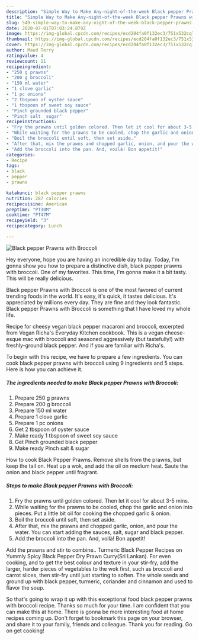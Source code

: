 ```yaml
---
description: "Simple Way to Make Any-night-of-the-week Black pepper Prawns with Broccoli"
title: "Simple Way to Make Any-night-of-the-week Black pepper Prawns with Broccoli"
slug: 549-simple-way-to-make-any-night-of-the-week-black-pepper-prawns-with-broccoli
date: 2020-07-01T07:03:24.879Z
image: https://img-global.cpcdn.com/recipes/ecd204fa0f132ec3/751x532cq70/black-pepper-prawns-with-broccoli-recipe-main-photo.jpg
thumbnail: https://img-global.cpcdn.com/recipes/ecd204fa0f132ec3/751x532cq70/black-pepper-prawns-with-broccoli-recipe-main-photo.jpg
cover: https://img-global.cpcdn.com/recipes/ecd204fa0f132ec3/751x532cq70/black-pepper-prawns-with-broccoli-recipe-main-photo.jpg
author: Maud Terry
ratingvalue: 4
reviewcount: 11
recipeingredient:
- "250 g prawns"
- "200 g broccoli"
- "150 ml water"
- "1 clove garlic"
- "1 pc onions"
- "2 tbspoon of oyster sauce"
- "1 tbspoon of sweet soy sauce"
- "Pinch grounded black pepper"
- "Pinch salt  sugar"
recipeinstructions:
- "Fry the prawns until golden colored. Then let it cool for about 3-5 mins."
- "While waiting for the prawns to be cooled, chop the garlic and onion into pieces. Put a little bit oil for cooking the chopped garlic &amp; onion."
- "Boil the broccoli until soft, then set aside."
- "After that, mix the prawns and chopped garlic, onion, and pour the water. You can start adding the sauces, salt, sugar and black pepper."
- "Add the broccoli into the pan. And, voilà! Bon appetit!"
categories:
- Recipe
tags:
- black
- pepper
- prawns

katakunci: black pepper prawns 
nutrition: 287 calories
recipecuisine: American
preptime: "PT30M"
cooktime: "PT47M"
recipeyield: "3"
recipecategory: Lunch

---
```



![Black pepper Prawns with Broccoli](https://img-global.cpcdn.com/recipes/ecd204fa0f132ec3/751x532cq70/black-pepper-prawns-with-broccoli-recipe-main-photo.jpg)

Hey everyone, hope you are having an incredible day today. Today, I'm gonna show you how to prepare a distinctive dish, black pepper prawns with broccoli. One of my favorites. This time, I'm gonna make it a bit tasty. This will be really delicious.

Black pepper Prawns with Broccoli is one of the most favored of current trending foods in the world. It's easy, it's quick, it tastes delicious. It's appreciated by millions every day. They are fine and they look fantastic. Black pepper Prawns with Broccoli is something that I have loved my whole life.

Recipe for cheesy vegan black pepper macaroni and broccoli, excerpted from Vegan Richa&#39;s Everyday Kitchen cookbook. This is a vegan cheese-esque mac with broccoli and seasoned aggressively (but tastefully!) with freshly-ground black pepper. And if you are familiar with Richa&#39;s.


To begin with this recipe, we have to prepare a few ingredients. You can cook black pepper prawns with broccoli using 9 ingredients and 5 steps. Here is how you can achieve it.

<!--inarticleads1-->

##### The ingredients needed to make Black pepper Prawns with Broccoli:

1. Prepare 250 g prawns
1. Prepare 200 g broccoli
1. Prepare 150 ml water
1. Prepare 1 clove garlic
1. Prepare 1 pc onions
1. Get 2 tbspoon of oyster sauce
1. Make ready 1 tbspoon of sweet soy sauce
1. Get Pinch grounded black pepper
1. Make ready Pinch salt &amp; sugar


How to cook Black Pepper Prawns. Remove shells from the prawns, but keep the tail on. Heat up a wok, and add the oil on medium heat. Saute the onion and black pepper until fragrant. 

<!--inarticleads2-->

##### Steps to make Black pepper Prawns with Broccoli:

1. Fry the prawns until golden colored. Then let it cool for about 3-5 mins.
1. While waiting for the prawns to be cooled, chop the garlic and onion into pieces. Put a little bit oil for cooking the chopped garlic &amp; onion.
1. Boil the broccoli until soft, then set aside.
1. After that, mix the prawns and chopped garlic, onion, and pour the water. You can start adding the sauces, salt, sugar and black pepper.
1. Add the broccoli into the pan. And, voilà! Bon appetit!


Add the prawns and stir to combine.. Turmeric Black Pepper Recipes on Yummly Spicy Black Pepper Dry Prawn Curry(Sri Lankan). For even cooking, and to get the best colour and texture in your stir-fry, add the larger, harder pieces of vegetables to the wok first, such as broccoli and carrot slices, then stir-fry until just starting to soften. The whole seeds and ground up with black pepper, turmeric, coriander and cinnamon and used to flavor the soup. 

So that's going to wrap it up with this exceptional food black pepper prawns with broccoli recipe. Thanks so much for your time. I am confident that you can make this at home. There is gonna be more interesting food at home recipes coming up. Don't forget to bookmark this page on your browser, and share it to your family, friends and colleague. Thank you for reading. Go on get cooking!
